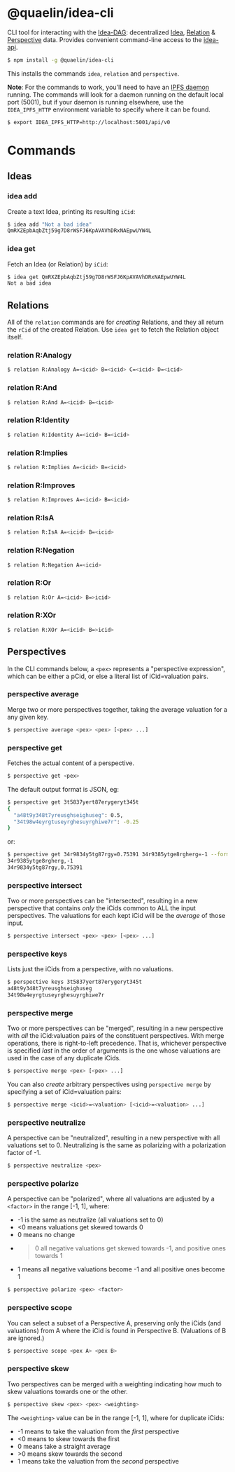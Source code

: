 # @quaelin/idea-cli

CLI tool for interacting with the [Idea-DAG][Idea-DAG]: decentralized
[Idea][Ideas], [Relation][Relations] & [Perspective][Perspectives] data.
Provides convenient command-line access to the [idea-api][idea-api].

```sh
$ npm install -g @quaelin/idea-cli
```

This installs the commands `idea`, `relation` and `perspective`.

**Note**: For the commands to work, you'll need to have an [IPFS daemon][IPFS]
running.  The commands will look for a daemon running on the default local port
(5001), but if your daemon is running elsewhere, use the `IDEA_IPFS_HTTP`
environment variable to specify where it can be found.

```sh
$ export IDEA_IPFS_HTTP=http://localhost:5001/api/v0
```

# Commands

## Ideas

### idea add

Create a text Idea, printing its resulting `iCid`:

```sh
$ idea add "Not a bad idea"
QmRXZEpbAqbZtj59g7D8rWSFJ6KpAVAVhDRxNAEpwUYW4L
```

### idea get

Fetch an Idea (or Relation) by `iCid`:

```sh
$ idea get QmRXZEpbAqbZtj59g7D8rWSFJ6KpAVAVhDRxNAEpwUYW4L
Not a bad idea
```

## Relations

All of the `relation` commands are for _creating_ Relations, and they all return
the `rCid` of the created Relation.  Use `idea get` to fetch the Relation object
itself.

### relation R:Analogy

```sh
$ relation R:Analogy A=<icid> B=<icid> C=<icid> D=<icid>
```

### relation R:And

```sh
$ relation R:And A=<icid> B=<icid>
```

### relation R:Identity

```sh
$ relation R:Identity A=<icid> B=<icid>
```

### relation R:Implies

```sh
$ relation R:Implies A=<icid> B=<icid>
```

### relation R:Improves

```sh
$ relation R:Improves A=<icid> B=<icid>
```

### relation R:IsA

```sh
$ relation R:IsA A=<icid> B=<icid>
```

### relation R:Negation

```sh
$ relation R:Negation A=<icid>
```

### relation R:Or

```sh
$ relation R:Or A=<icid> B=>icid>
```

### relation R:XOr

```sh
$ relation R:XOr A=<icid> B=>icid>
```

## Perspectives

In the CLI commands below, a `<pex>` represents a "perspective expression",
which can be either a pCid, or else a literal list of iCid=valuation pairs.

### perspective average

Merge two or more perspectives together, taking the average valuation for a any
given key.

```sh
$ perspective average <pex> <pex> [<pex> ...]
```

### perspective get

Fetches the actual content of a perspective.

```sh
$ perspective get <pex>
```

The default output format is JSON, eg:

```sh
$ perspective get 3t5837yert87erygeryt345t
{
  "a48t9y348t7yreusghseighuseg": 0.5,
  "34t98w4eyrgtuseyrghesuyrghiwe7r": -0.25
}
```

or:

```sh
$ perspective get 34r9834y5tg87rgy=0.75391 34r9385ytge8rgherg=-1 --format=csv
34r9385ytge8rgherg,-1
34r9834y5tg87rgy,0.75391
```

### perspective intersect

Two or more perspectives can be "intersected", resulting in a new perspective
that contains _only_ the iCids common to ALL the input perspectives.  The
valuations for each kept iCid will be the _average_ of those input.

```sh
$ perspective intersect <pex> <pex> [<pex> ...]
```

### perspective keys

Lists just the iCids from a perspective, with no valuations.

```sh
$ perspective keys 3t5837yert87erygeryt345t
a48t9y348t7yreusghseighuseg
34t98w4eyrgtuseyrghesuyrghiwe7r
```

### perspective merge

Two or more perspectives can be "merged", resulting in a new perspective with
_all_ the iCid:valuation pairs of the constituent perspectives.  With merge
operations, there is right-to-left precedence.  That is, whichever perspective
is specified _last_ in the order of arguments is the one whose valuations are
used in the case of any duplicate iCids.

```sh
$ perspective merge <pex> [<pex> ...]
```

You can also _create_ arbitrary perspectives using `perspective merge` by
specifying a set of iCid=valuation pairs:

```sh
$ perspective merge <icid>=<valuation> [<icid>=<valuation> ...]
```

### perspective neutralize

A perspective can be "neutralized", resulting in a new perspective with all
valuations set to 0.  Neutralizing is the same as polarizing with a polarization
factor of -1.

```sh
$ perspective neutralize <pex>
```

### perspective polarize

A perspective can be "polarized", where all valuations are adjusted by a
`<factor>` in the range [-1, 1], where:
 * -1 is the same as neutralize (all valuations set to 0)
 * <0 means valuations get skewed towards 0
 * 0 means no change
 * >0 all negative valuations get skewed towards -1, and positive ones towards 1
 * 1 means all negative valuations become -1 and all positive ones become 1

```sh
$ perspective polarize <pex> <factor>
```

### perspective scope

You can select a subset of a Perspective A, preserving only the iCids (and
valuations) from A where the iCid is found in Perspective B.  (Valuations of B
are ignored.)

```sh
$ perspective scope <pex A> <pex B>
```

### perspective skew

Two perspectives can be merged with a weighting indicating how much to skew
valuations towards one or the other.

```sh
$ perspective skew <pex> <pex> <weighting>
```

The `<weighting>` value can be in the range [-1, 1], where for duplicate iCids:
 * -1 means to take the valuation from the _first_ perspective
 * \<0 means to skew towards the first
 * 0 means take a straight average
 * \>0 means skew towards the second
 * 1 means take the valuation from the _second_ perspective


[idea-api]: https://github.com/quaelin/idea/tree/main/packages/idea-api#readme
[Idea-DAG]: https://github.com/quaelin/idea/blob/main/doc/IDEA_DAG.md
[Ideas]: https://github.com/quaelin/idea/blob/main/doc/IDEAS.md
[IPFS]: https://ipfs.io
[Perspectives]: https://github.com/quaelin/idea/blob/main/doc/PERSPECTIVES.md
[Relations]: https://github.com/quaelin/idea/blob/main/doc/RELATIONS.md
